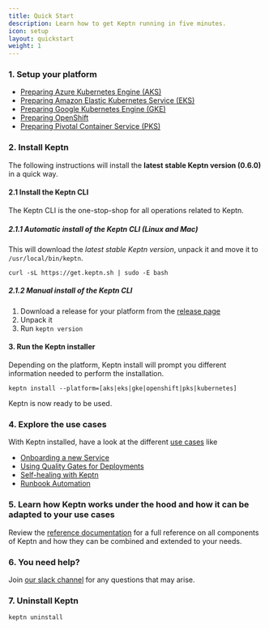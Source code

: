 ```yaml
---
title: Quick Start
description: Learn how to get Keptn running in five minutes.
icon: setup
layout: quickstart
weight: 1
---
```


### 1. Setup your platform

* [Preparing Azure Kubernetes Engine (AKS)](/docs/quickstart/setup_platform/setup_aks)
* [Preparing Amazon Elastic Kubernetes Service (EKS)](/docs/quickstart/setup_platform/setup_eks)
* [Preparing Google Kubernetes Engine (GKE)](/docs/quickstart/setup_platform/setup_gke)
* [Preparing OpenShift](/docs/quickstart/setup_platform/setup_openshift)
* [Preparing Pivotal Container Service (PKS)](/docs/quickstart/setup_platform/setup_pks)

### 2. Install Keptn

The following instructions will install the **latest stable Keptn version (0.6.0)** in a quick way.

#### 2.1 Install the Keptn CLI
The Keptn CLI is the one-stop-shop for all operations related to Keptn.

##### 2.1.1 Automatic install of the Keptn CLI (Linux and Mac)
This will download the *latest stable Keptn version*, unpack it and move it to `/usr/local/bin/keptn`.

```console
curl -sL https://get.keptn.sh | sudo -E bash
```

##### 2.1.2 Manual install of the Keptn CLI
1. Download a release for your platform from the [release page](https://github.com/keptn/keptn/releases)
2. Unpack it
3. Run `keptn version`

#### 3. Run the Keptn installer
Depending on the platform, Keptn install will prompt you different information needed to perform the installation.

```console
keptn install --platform=[aks|eks|gke|openshift|pks|kubernetes]
```

Keptn is now ready to be used.

### 4. Explore the use cases
With Keptn installed, have a look at the different [use cases](/docs/0.6.0/usecases) like

* [Onboarding a new Service](/docs/0.6.0/usecases/onboard-carts-service/)
* [Using Quality Gates for Deployments](/docs/0.6.0/usecases/deployments-with-quality-gates/)
* [Self-healing with Keptn](/docs/0.6.0/usecases/self-healing-with-keptn/)
* [Runbook Automation](/docs/0.6.0/usecases/runbook-automation-and-self-healing/)

### 5. Learn how Keptn works under the hood and how it can be adapted to your use cases
Review the [reference documentation](/docs/0.6.0/) for a full reference on all components of Keptn and how they can be combined and extended to your needs.

### 6. You need help?
Join [our slack channel](https://join.slack.com/t/keptn/shared_invite/enQtNTUxMTQ1MzgzMzUxLWMzNmM1NDc4MmE0MmQ0MDgwYzMzMDc4NjM5ODk0ZmFjNTE2YzlkMGE4NGU5MWUxODY1NTBjNjNmNmI1NWQ1NGY)
 for any questions that may arise.

### 7. Uninstall Keptn

```console
keptn uninstall
```
